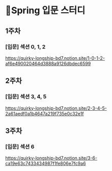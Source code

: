 # 🌱Spring 입문 스터디

## 1주차
### [입문] 섹션 0, 1, 2
https://quirky-longship-bd7.notion.site/1-0-1-2-af6e490020464d3888a9126dbdec6599
## 2주차
### [입문] 섹션 3, 4, 5
https://quirky-longship-bd7.notion.site/2-3-4-5-2a61aedf0a1b4647a219f735e0c32e1f
## 3주차
### [입문] 섹션 6
https://quirky-longship-bd7.notion.site/3-6-ca19e63c7433434987f1fe806e7fc9a6

